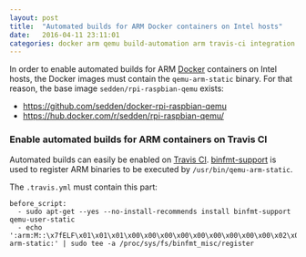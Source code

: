 ```yaml
---
layout: post
title:  "Automated builds for ARM Docker containers on Intel hosts"
date:   2016-04-11 23:11:01
categories: docker arm qemu build-automation arm travis-ci integration
---
```


In order to enable automated builds for ARM [Docker][docker] containers on Intel
hosts, the Docker images must contain the `qemu-arm-static` binary.
For that reason, the base image `sedden/rpi-raspbian-qemu` exists:

*   <https://github.com/sedden/docker-rpi-raspbian-qemu>
*   <https://hub.docker.com/r/sedden/rpi-raspbian-qemu/>

### Enable automated builds for ARM containers on Travis CI

Automated builds can easily be enabled on [Travis CI][travis-ci].
[binfmt-support](http://www.nongnu.org/binfmt-support/) is used to register
ARM binaries to be executed by `/usr/bin/qemu-arm-static`.

The `.travis.yml` must contain this part:

    before_script:
      - sudo apt-get --yes --no-install-recommends install binfmt-support qemu-user-static
      - echo ':arm:M::\x7fELF\x01\x01\x01\x00\x00\x00\x00\x00\x00\x00\x00\x00\x02\x00\x28\x00:\xff\xff\xff\xff\xff\xff\xff\x00\xff\xff\xff\xff\xff\xff\xff\xff\xfe\xff\xff\xff:/usr/bin/qemu-arm-static:' | sudo tee -a /proc/sys/fs/binfmt_misc/register

[docker]: https://www.docker.com/
[travis-ci]: https://www.travis-ci.org/
